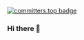 [![committers.top badge](https://user-badge.committers.top/ivory_coast_private/mick-tesla.svg)](https://user-badge.committers.top/ivory_coast_private/mick-tesla)

### Hi there 👋

<!--
**mick-tesla/mick-tesla** is a ✨ _special_ ✨ repository because its `README.md` (this file) appears on your GitHub profile.

Here are some ideas to get you started:

- 🔭 I’m currently working on ...
- 🌱 I’m currently learning ...
- 👯 I’m looking to collaborate on ...
- 🤔 I’m looking for help with ...
- 💬 Ask me about ...
- 📫 How to reach me: ...
- 😄 Pronouns: ...
- ⚡ Fun fact: ...
-->
